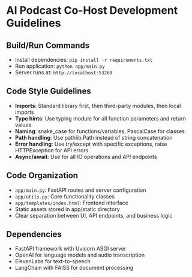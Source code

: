 # AI Podcast Co-Host Development Guidelines

## Build/Run Commands
- Install dependencies: `pip install -r requirements.txt`
- Run application: `python app/main.py`
- Server runs at: `http://localhost:53269`

## Code Style Guidelines
- **Imports**: Standard library first, then third-party modules, then local imports
- **Type hints**: Use typing module for all function parameters and return values
- **Naming**: snake_case for functions/variables, PascalCase for classes
- **Path handling**: Use pathlib.Path instead of string concatenation
- **Error handling**: Use try/except with specific exceptions, raise HTTPException for API errors
- **Async/await**: Use for all IO operations and API endpoints

## Code Organization
- `app/main.py`: FastAPI routes and server configuration
- `app/utils.py`: Core functionality classes
- `app/templates/index.html`: Frontend interface
- Static assets stored in app/static directory
- Clear separation between UI, API endpoints, and business logic

## Dependencies
- FastAPI framework with Uvicorn ASGI server
- OpenAI for language models and audio transcription
- ElevenLabs for text-to-speech
- LangChain with FAISS for document processing